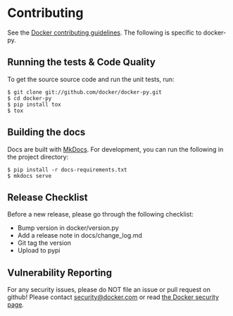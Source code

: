 # Contributing
See the [Docker contributing guidelines](https://github.com/docker/docker/blob/master/CONTRIBUTING.md). 
The following is specific to docker-py.

## Running the tests & Code Quality


To get the source source code and run the unit tests, run:
```
$ git clone git://github.com/docker/docker-py.git
$ cd docker-py
$ pip install tox
$ tox
```

## Building the docs
Docs are built with [MkDocs](http://www.mkdocs.org/). For development, you can 
run the following in the project directory:
```
$ pip install -r docs-requirements.txt
$ mkdocs serve
```

## Release Checklist

Before a new release, please go through the following checklist:

* Bump version in docker/version.py
* Add a release note in docs/change_log.md
* Git tag the version
* Upload to pypi

## Vulnerability Reporting
For any security issues, please do NOT file an issue or pull request on github!
Please contact [security@docker.com](mailto:security@docker.com) or read [the 
Docker security page](https://www.docker.com/resources/security/).
